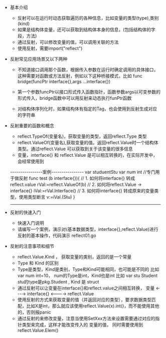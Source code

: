 - 基本介绍

    * 反射可以在运行时动态获取遍历的各种信息，比如变量的类型(type),类别(kind)
    * 如果是结构体变量，还可以获取到结构体本身的信息，(包括结构体的字段，方法)
    * 通过反射，可以修改变量的值，可以调用关联的方法
    * 使用反射，需要import("reflect")

- 反射常见应用场景又以下两种
 
    * 不知道接口调用那个函数，根据传入参数在运行时确定调用的具体接口，这种需要对函数或方法反射，例如以下这种桥接模式，比如
        func bridge(funcPtr interface{},args ...interface{})

    * 第一个参数funcPtr以接口形式传入函数指针，函数参数args以可变参数的形式传入，bridge函数中可以用反射来动态执行funPtr函数
    * 对结构体序列化时，如果结构体有指定的Tag，也会使用到反射生成对应的字符串

- 反射重要的函数和概念

    * reflect.TypeOf(变量名)，获取变量的类型，返回reflect.Type 类型
    * reflect.ValueOf(变量名),获取变量的值。返回reflect.Value时一个结构体类型。通过reflect.Value 可以获取到关于该变量的很多信息
    * 变量，interface{} 和 reflect.Value 是可以相互转换的，在实际开发中，会经常使用到

    ----------------案例----------------
    var studuentStu
    var num int
    //专门用于做反射
    func test (b interface{}){
      // 1. 如何将interface{} 转成  reflect.value
      rVal:=reflect.ValueOf(b)
      // 2. 如何将reflect.Value -> interface{}
      iVal:=rVal.Interface()
      // 3. 如何将interface{} 转成原来的变量类型，使用类型断言
      v:=iVal.(Stu)
    }

    --------------------------------

- 反射的快速入门

    * 快速入门说明
    * 请编写一个案例，演示对(基本数据类型，interface{},reflect.Value)进行反射的基本操作，代码演示 reflect01.go

+ 反射的注意事项和细节
     
    * reflect.Value.Kind ， 获取变量的类别，返回的是一个常量
    * Type 和 Kind 的区别
    * Type是类型，Kind是类别，Type和Kind可能相同，也可能是不同的
    比如 var num int=10， num的Type是int，Kind也是int
    比如 var stu Student stu的type是pkg.Student , Kind 是 struct
    * 通过反射可以让变量在interface{}和reflect.value之间相互转换，
    变量 <----> interface{}  <----> reflect.Value
    * 使用反射的方式来获取变量的值（并返回对应的类型），要求数据类型匹配，比如X是int，那么就应该使用reflect.Value(x).int()，而不能使用其他的，否则报panic
    * 通过反射的来修改变量，注意当使用SetXxx方法来设置需要通过对应的指针类型来完成，这样才能改变传入的 变量的值，
    同时需要使用到reflect.Value.Elem()



 

 


   
